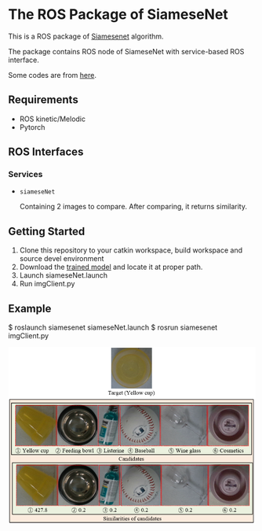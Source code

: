 # The ROS Package of SiameseNet

This is a ROS package of [Siamesenet](https://www.cs.cmu.edu/~rsalakhu/papers/oneshot1.pdf) algorithm.

The package contains ROS node of SiameseNet with service-based ROS interface.

Some codes are from [here](https://github.com/adambielski/siamese-triplet).

## Requirements
* ROS kinetic/Melodic
* Pytorch

## ROS Interfaces
 
### Services

* `siameseNet`

    Containing 2 images to compare. After comparing, it returns similarity.

## Getting Started

1. Clone this repository to your catkin workspace, build workspace and source devel environment 
2. Download the [trained model](https://koreaoffice-my.sharepoint.com/:u:/g/personal/jhj0630_korea_edu/Eedowb8mGyRDgFAJ3_a__JcB4WfatFdCVYlb7o2QyvNz7A?e=HYn5NO) and locate it at proper path.
3. Launch siameseNet.launch
4. Run imgClient.py

## Example

$ roslaunch siamesenet siameseNet.launch
$ rosrun siamesenet imgClient.py

![example1](doc/example.PNG)
